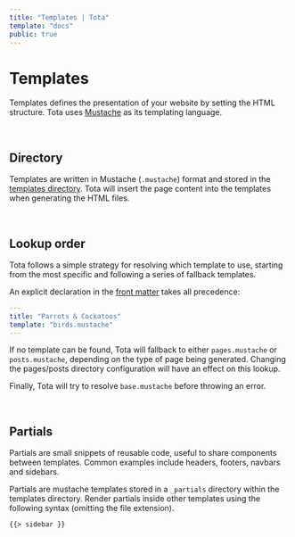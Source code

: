 ```yaml
---
title: "Templates | Tota"
template: "docs"
public: true
---
```


# Templates

Templates defines the presentation of your website by setting the HTML structure. Tota uses [Mustache](http://mustache.github.io/) as its templating language.

<br />

## Directory

Templates are written in Mustache (`.mustache`) format and stored in the [templates directory](/docs/configuration#directory). Tota will insert the page content into the templates when generating the HTML files.

<br />

## Lookup order

Tota follows a simple strategy for resolving which template to use, starting from the most specific and following a series of fallback templates.

An explicit declaration in the [front matter](/docs/front-matter) takes all precedence:

```yaml
---
title: "Parrots & Cockatoos"
template: "birds.mustache"
---

```

If no template can be found, Tota will fallback to either `pages.mustache` or `posts.mustache`, depending on the type of page being generated. Changing the pages/posts directory configuration will have an effect on this lookup.

Finally, Tota will try to resolve `base.mustache` before throwing an error.

<br />

## Partials

Partials are small snippets of reusable code, useful to share components between templates. Common examples include headers, footers, navbars and sidebars.

Partials are mustache templates stored in a `_partials` directory within the templates directory. Render partials inside other templates using the following syntax (omitting the file extension).

```html
{{> sidebar }}
```
